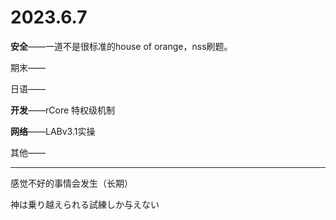 # 2023.6.7

**安全**——一道不是很标准的house of orange，nss刷题。

期末——

日语——

**开发**——rCore 特权级机制

**网络**——LABv3.1实操

其他——

------

感觉不好的事情会发生（长期）

神は乗り越えられる試練しか与えない

